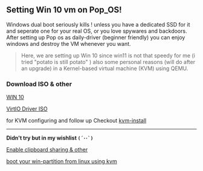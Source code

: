 ## Setting Win 10 vm on Pop_OS!

Windows dual boot seriously kills ! unless you have a dedicated SSD for it and seperate one for your real OS, or you love spywares and backdoors. After setting up Pop os as daily-driver (beginner friendly) you can enjoy windows and destroy the VM whenever you want.

>Here, we are setting up Win 10 since win11 is not that speedy for me (i tried "potato is still potato" ) also some personal reasons (will do after an upgrade) in a Kernel-based virtual machine (KVM) using QEMU.

### Download ISO & other

[WIN 10](https://www.microsoft.com/en-in/software-download/windows10ISO)

[VirtIO Driver ISO](https://fedorapeople.org/groups/virt/virtio-win/direct-downloads/stable-virtio/virtio-win.iso)


for KVM configuring and follow up
Checkout [kvm-install](https://asteroidex.com/The-KVM-guide) 


--------

**Didn't try but in my wishlist  ``(´･･`)``**

[Enable clipboard sharing & other](https://dausruddin.com/how-to-enable-clipboard-and-folder-sharing-in-qemu-kvm-on-windows-guest/) 

[boot your win-partition from linux using kvm](https://jianmin.dev/2020/jul/19/boot-your-windows-partition-from-linux-using-kvm/)